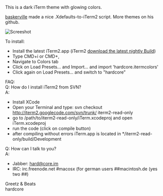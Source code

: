 This is a dark iTerm theme with glowing colors.

[baskerville](https://github.com/baskerville/iTerm-2-Color-Themes) made a nice .Xdefaults-to-iTerm2 script. More themes on his github.

![Screeshot](http://ompldr.org/vOHB5OQ) 


To install:<br>
- Install the latest iTerm2.app (iTerm2 <a href="http://code.google.com/p/iterm2/downloads/list">download the latest nightly Build</a>)<br>
- Type CMD+i or CMD+,<br>
- Navigate to Colors tab<br>
- Click on Load Presets... and Import... and import 'hardcore.itermcolors'<br>
- Click again on Load Presets... and switch to "hardcore"<br>

FAQ:<br>
Q: How do I install iTerm2 from SVN?<br>
A:<br>
- Install XCode<br>
- Open your Terminal and type: svn checkout http://iterm2.googlecode.com/svn/trunk/ iterm2-read-only<br>
- go to /path/to/iterm2-read-only/iTerm.xcodeproj  and open iTerm.xcodeproj<br>
- run the code (click on compile button)<br>
- after compiling without errors iTerm.app is located in */iterm2-read-only/build/Development<br>

Q: How can I talk to you?<br>
A:<br>
- Jabber: hard@core.im<br>
- IRC: irc.freenode.net #macosx (for german users ##macintosh.de (yes two ##)<br>

Greetz & Beats<br>
hardcore
